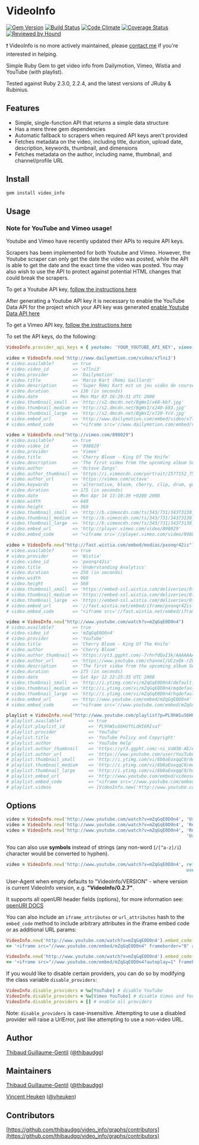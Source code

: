 # VideoInfo

[![Gem Version](https://badge.fury.io/rb/video_info.svg)](http://badge.fury.io/rb/video_info) [![Build Status](https://travis-ci.org/thibaudgg/video_info.svg?branch=master)](https://travis-ci.org/thibaudgg/video_info) [![Code Climate](https://codeclimate.com/github/thibaudgg/video_info.svg)](https://codeclimate.com/github/thibaudgg/video_info) [![Coverage Status](https://coveralls.io/repos/thibaudgg/video_info/badge.svg?branch=master)](https://coveralls.io/r/thibaudgg/video_info) [![Reviewed by Hound](https://img.shields.io/badge/Reviewed_by-Hound-8E64B0.svg)](https://houndci.com)

:exclamation: VideoInfo is no more actively maintained, please [contact me](mailto:thibaud@thibaud.gg) if you're interested in helping.

Simple Ruby Gem to get video info from Dailymotion, Vimeo, Wistia and YouTube (with playlist).

Tested against Ruby 2.3.0, 2.2.4, and the latest versions of JRuby & Rubinius.

Features
--------
* Simple, single-function API that returns a simple data structure
* Has a mere three gem dependencies
* Automatic fallback to scrapers when required API keys aren't provided
* Fetches metadata on the video, including title, duration, upload date, description, keywords, thumbnail, and dimensions
* Fetches metadata on the author, including name, thumbnail, and channel/profile URL

Install
--------

``` bash
gem install video_info
```

Usage
-----

### Note for YouTube and Vimeo usage!

Youtube and Vimeo have recently updated their APIs to require API keys.

Scrapers has been implemented for both Youtube and Vimeo. However, the Youtube scraper can only get the date the video was posted, while the API is able to get the date and the exact time the video was posted. You may also wish to use the API to protect against potential HTML changes that could break the scrapers.

To get a Youtube API key, [follow the instructions here](https://developers.google.com/youtube/registering_an_application)

After generating a Youtube API key it is necessary to enable the YouTube Data API for the project which your API key was generated [enable Youtube Data API here](https://console.developers.google.com/apis/library/youtube.googleapis.com)

To get a Vimeo API key, [follow the instructions here](https://developer.vimeo.com/api/start)

To set the API keys, do the following:
``` ruby
VideoInfo.provider_api_keys = { youtube: 'YOUR_YOUTUBE_API_KEY', vimeo: 'YOUR_VIMEO_API_KEY' }
```


``` ruby
video = VideoInfo.new('http://www.dailymotion.com/video/x7lni3')
# video.available?       => true
# video.video_id         => 'x7lni3'
# video.provider         => 'Dailymotion'
# video.title            => 'Mario Kart (Rémi Gaillard)'
# video.description      => 'Super Rémi Kart est un jeu vidéo de course développé et édité par N'Importe Quoi TV.'
# video.duration         => 136 (in seconds)
# video.date             => Mon Mar 03 16:29:31 UTC 2008
# video.thumbnail_small  => 'http://s2.dmcdn.net/BgWxI/x60-kbf.jpg'
# video.thumbnail_medium => 'http://s2.dmcdn.net/BgWxI/x240-b83.jpg'
# video.thumbnail_large  => 'http://s2.dmcdn.net/BgWxI/x720-YcV.jpg'
# video.embed_url        => 'http://www.dailymotion.com/embed/video/x7lni3'
# video.embed_code       => "<iframe src='//www.dailymotion.com/embed/video/x7lni3' frameborder='0' allowfullscreen='allowfullscreen'></iframe>"

video = VideoInfo.new("http://vimeo.com/898029")
# video.available?       => true
# video.video_id         => '898029'
# video.provider         => 'Vimeo'
# video.title            => 'Cherry Bloom - King Of The Knife'
# video.description      => 'The first video from the upcoming album Secret Sounds, to download in-stores April 14. Checkout http://www.cherrybloom.net'
# video.author           => 'Octave Zangs'
# video.author_thumbnail => 'https://i.vimeocdn.com/portrait/2577152_75x75.jpg'
# video.author_url       => 'https://vimeo.com/octave'
# video.keywords         => 'alternative, bloom, cherry, clip, drum, guitar, king, knife, of, Paris-Forum, rock, the, tremplin'
# video.duration         => 175 (in seconds)
# video.date             => Mon Apr 14 13:10:39 +0200 2008
# video.width            => 640
# video.height           => 360
# video.thumbnail_small  => 'http://b.vimeocdn.com/ts/343/731/34373130_100.jpg'
# video.thumbnail_medium => 'http://b.vimeocdn.com/ts/343/731/34373130_200.jpg'
# video.thumbnail_large  => 'http://b.vimeocdn.com/ts/343/731/34373130_640.jpg'
# video.embed_url        => 'http://player.vimeo.com/video/898029'
# video.embed_code       => "<iframe src='//player.vimeo.com/video/898029?title=0&amp;byline=0&amp;portrait=0&amp;autoplay=0' frameborder='0'></iframe>"

video = VideoInfo.new("http://fast.wistia.com/embed/medias/pxonqr42is")
# video.available?       => true
# video.provider         => 'Wistia'
# video.video_id         => 'pxonqr42is'
# video.title            => 'Understanding Analytics'
# video.duration         => 250 (in seconds)
# video.width            => 960
# video.height           => 568
# video.thumbnail_small  => 'https://embed-ssl.wistia.com/deliveries/0fccbdc60ade35723f79f1c002bc61b135b610fa.jpg?image_crop_resized=960x540'
# video.thumbnail_medium => 'https://embed-ssl.wistia.com/deliveries/0fccbdc60ade35723f79f1c002bc61b135b610fa.jpg?image_crop_resized=960x540'
# video.thumbnail_large  => 'https://embed-ssl.wistia.com/deliveries/0fccbdc60ade35723f79f1c002bc61b135b610fa.jpg?image_crop_resized=960x540'
# video.embed_url        => '//fast.wistia.net/embed/iframe/pxonqr42is'
# video.embed_code       => "<iframe src='//fast.wistia.net/embed/iframe/pxonqr42is' frameborder='0'></iframe>"

video = VideoInfo.new("http://www.youtube.com/watch?v=mZqGqE0D0n4")
# video.available?       => true
# video.video_id         => 'mZqGqE0D0n4'
# video.provider         => 'YouTube'
# video.title            => 'Cherry Bloom - King Of The Knife'
# video.author           => 'Cherry Bloom'
# video.author_thumbnail => 'https://yt3.ggpht.com/-7rhnfdQaI3k/AAAAAAAAAAI/AAAAAAAAAAA/eMJZ5HBukCQ/s88-c-k-no/photo.jpg'
# video.author_url       => 'https://www.youtube.com/channel/UCzxQk-rZGowoqMBKxGD5jSA'
# video.description      => 'The first video from the upcoming album Secret Sounds, to download in-stores April 14. Checkout http://www.cherrybloom.net'
# video.duration         => 175 (in seconds)
# video.date             => Sat Apr 12 22:25:35 UTC 2008
# video.thumbnail_small  => 'http://i.ytimg.com/vi/mZqGqE0D0n4/default.jpg'
# video.thumbnail_medium => 'http://i.ytimg.com/vi/mZqGqE0D0n4/mqdefault.jpg'
# video.thumbnail_large  => 'http://i.ytimg.com/vi/mZqGqE0D0n4/hqdefault.jpg'
# video.embed_url        => 'http://www.youtube.com/embed/mZqGqE0D0n4'
# video.embed_code       => "<iframe src='//www.youtube.com/embed/mZqGqE0D0n4' frameborder='0' allowfullscreen='allowfullscreen'></iframe>"

playlist = VideoInfo.new("http://www.youtube.com/playlist?p=PL9hW1uS6HUftLdHI6RIsaf-iXTm09qnEr")
# playlist.available?          => true
# playlist.playlist_id         => 'PL9hW1uS6HUftLdHI6RIsaf'
# playlist.provider            => 'YouTube'
# playlist.title               => 'YouTube Policy and Copyright'
# playlist.author              => 'YouTube Help'
# playlist.author_thumbnail    => 'https://yt3.ggpht.com/-ni_VaN38-AE/AAAAAAAAAAI/AAAAAAAAAAA/bJCTTfihBl0/s100-c-k-no/photo.jpg'
# playlist.author_url          => 'https://www.youtube.com/user/YouTubeHelp'
# playlist.thumbnail_small     => 'http://i.ytimg.com/vi/8b0aEoxqqC0/default.jpg'
# playlist.thumbnail_medium    => 'http://i.ytimg.com/vi/8b0aEoxqqC0/mqdefault.jpg'
# playlist.thumbnail_large     => 'http://i.ytimg.com/vi/8b0aEoxqqC0/hqdefault.jpg'
# playlist.embed_url           => 'http://www.youtube.com/embed/videoseries?list=PL9hW1uS6HUftLdHI6RIsaf-iXTm09qnEr'
# playlist.embed_code          => "<iframe src='//www.youtube.com/embed/videoseries?list=PL9hW1uS6HUftLdHI6RIsaf-iXTm09qnEr' frameborder='0' allowfullscreen='allowfullscreen'></iframe>"
# playlist.videos              => [VideoInfo.new('http://www.youtube.com/watch?v=_Bt3-WsHfB0'), VideoInfo.new('http://www.youtube.com/watch?v=9g2U12SsRns'), VideoInfo.new('http://www.youtube.com/watch?v=8b0aEoxqqC0'), VideoInfo.new('http://www.youtube.com/watch?v=6c3mHikRz0I'), VideoInfo.new('http://www.youtube.com/watch?v=OQVHWsTHcoc')]
```

Options
-------

``` ruby
video = VideoInfo.new('http://www.youtube.com/watch?v=mZqGqE0D0n4', 'User-Agent' => 'My YouTube Mashup Robot/1.0')
video = VideoInfo.new('http://www.youtube.com/watch?v=mZqGqE0D0n4', 'Referer'    => 'http://my-youtube-mashup.com/')
video = VideoInfo.new('http://www.youtube.com/watch?v=mZqGqE0D0n4', 'Referer'    => 'http://my-youtube-mashup.com/',
                                                                    'User-Agent' => 'My YouTube Mashup Robot/1.0')
```
You can also use **symbols** instead of strings (any non-word (`/[^a-z]/i`) character would be converted to hyphen).

``` ruby
video = VideoInfo.new('http://www.youtube.com/watch?v=mZqGqE0D0n4', referer: 'http://my-youtube-mashup.com/',
                                                                    user_agent: 'My YouTube Mashup Robot/1.0')
```

User-Agent when empty defaults to "VideoInfo/VERSION" - where version is current VideoInfo version, e.g. **"VideoInfo/0.2.7"**.

It supports all openURI header fields (options), for more information see: [openURI DOCS](http://www.ruby-doc.org/stdlib-1.9.3/libdoc/open-uri/rdoc/OpenURI.html)

You can also include an `iframe_attributes` or `url_attributes` hash to the `embed_code` method to include arbitrary attributes in the iframe embed code or as additional URL params:

``` ruby
VideoInfo.new('http://www.youtube.com/watch?v=mZqGqE0D0n4').embed_code(iframe_attributes: { width: 800, height: 600, 'data-key' => 'value' })
=> '<iframe src="//www.youtube.com/embed/mZqGqE0D0n4" frameborder="0" allowfullscreen="allowfullscreen" width="800" height="600" data-key="value"></iframe>'

VideoInfo.new('http://www.youtube.com/watch?v=mZqGqE0D0n4').embed_code(url_attributes: { autoplay: 1 })
=> '<iframe src="//www.youtube.com/embed/mZqGqE0D0n4?autoplay=1" frameborder="0" allowfullscreen="allowfullscreen"></iframe>'
```

If you would like to disable certain providers, you can do so by modifying the class variable `disable_providers`:

``` ruby
VideoInfo.disable_providers = %w[YouTube] # disable YouTube
VideoInfo.disable_providers = %w[Vimeo YouTube] # disable Vimeo and Youtube
VideoInfo.disable_providers = [] # enable all providers
```

Note: `disable_providers` is case-insensitive. Attempting to use a disabled provider will raise a UrlError, just like attempting to use a
non-video URL.


Author
------

[Thibaud Guillaume-Gentil](https://github.com/thibaudgg) ([@thibaudgg](https://twitter.com/thibaudgg))

Maintainers
-----------

[Thibaud Guillaume-Gentil](https://github.com/thibaudgg) ([@thibaudgg](https://twitter.com/thibaudgg))

[Vincent Heuken](https://github.com/vheuken) ([@vheuken](https://github.com/vheuken))

Contributors
------------

[https://github.com/thibaudgg/video_info/graphs/contributors](https://github.com/thibaudgg/video_info/graphs/contributors)
